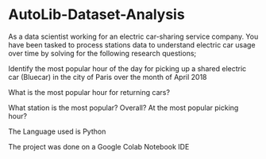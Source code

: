 # AutoLib-Dataset-Analysis

As a data scientist working for an electric car-sharing service company. You have been tasked to process stations data to understand electric car usage over time by solving for the following research questions;

Identify the most popular hour of the day for picking up a shared electric car (Bluecar) in the city of Paris over the month of April 2018

What is the most popular hour for returning cars?

What station is the most popular? Overall? At the most popular picking hour?

The Language used is Python

The project was done on a Google Colab Notebook IDE
